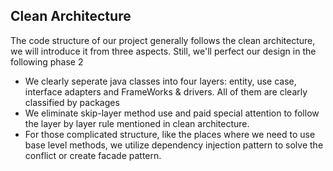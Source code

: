 ## Clean Architecture
The code structure of our project generally follows the clean architecture, we will introduce it from three aspects. Still, we'll perfect our design in the following phase 2
* We clearly seperate java classes into four layers: entity, use case, interface adapters and FrameWorks & drivers. All of them are clearly classified by packages
* We eliminate skip-layer method use and paid special attention to follow the layer by layer rule mentioned in clean architecture.
* For those complicated structure, like the places where we need to use base level methods, we utilize dependency injection pattern to solve the conflict or create facade pattern.
